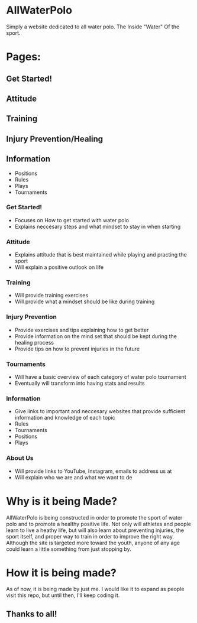 # AllWaterPolo

Simply a website dedicated to all water polo.
The Inside "Water" Of the sport.

<h1>Pages: </h1>

<h2> Get Started! </h2>
<h2>Attitude </h2>
<h2> Training </h2>
<h2> Injury Prevention/Healing </h2>
<h2> Information</h2>
<ul>
<li> Positions </li>
<li> Rules </li>
<li> Plays </li>
<li> Tournaments </li>
</ul>

<h3> Get Started! </h3>
<ul>
<li> Focuses on How to get started with water polo </li>
<li> Explains neccesary steps and what mindset to stay in when starting </li>
</ul>

<h3> Attitude </h3>
<ul>
<li> Explains attitude that is best maintained while playing and practing the sport </li>
<li> Will explain a positive outlook on life </li>
</ul>

<h3> Training </h3>
<ul>
<li> Will provide training exercises </li>
<li> Will provide what a mindset should be like during training </li>
</ul>

<h3> Injury Prevention </h3>
<ul>
<li> Provide exercises and tips explaining how to get better </li>
<li> Provide information on the mind set that should be kept during the healing process </li>
<li> Provide tips on how to prevent injuries in the future </li>
</ul>

<h3> Tournaments </h3>
<ul>
<li> Will have a basic overview of each category of water polo tournament </li>
<li> Eventually will transform into having stats and results </li>
</ul>

<h3> Information </h3>
<ul>
<li> Give links to important and neccesary websites that provide sufficient information and knowledge of each topic </li>
<li> Rules </li>
<li> Tournaments </li>
<li> Positions</li>
<li> Plays </li>
</ul>


<h3> About Us </h3>
<ul>
<li> Will provide links to YouTube, Instagram, emails to address us at </li>
<li> Will explain who we are and what we want to de </li>
</ul>

<h1> Why is it being Made? </h1>
AllWaterPolo is being constructed in order to promote the sport of water polo and to promote a healthy positive life.  Not only will athletes and people learn to live a heathy life, but will also learn about preventing injuries, the sport itself, and proper way to train in order to improve the right way. Although the site is targeted more toward the youth, anyone of any age could learn a little something from just stopping by.

<h1> How it is being made? </h1>
As of now, it is being made by just me. I would like it to expand as people visit this repo, but until then, I'll keep coding it.

<h2> Thanks to all! </h2>

